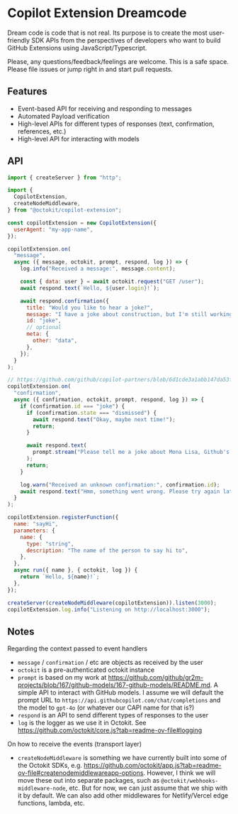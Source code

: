 # Copilot Extension Dreamcode

Dream code is code that is not real. Its purpose is to create the most user-friendly SDK APIs from the perspectives of developers who want to build GitHub Extensions using JavaScript/Typescript.

Please, any questions/feedback/feelings are welcome. This is a safe space. Please file issues or jump right in and start pull requests.

## Features

- Event-based API for receiving and responding to messages
- Automated Payload verification
- High-level APIs for different types of responses (text, confirmation, references, etc.)
- High-level API for interacting with models

## API

```js
import { createServer } from "http";

import {
  CopilotExtension,
  createNodeMiddleware,
} from "@octokit/copilot-extension";

const copilotExtension = new CopilotExtension({
  userAgent: "my-app-name",
});

copilotExtension.on(
  "message",
  async ({ message, octokit, prompt, respond, log }) => {
    log.info("Received a message:", message.content);

    const { data: user } = await octokit.request("GET /user");
    await respond.text(`Hello, ${user.login}!`);

    await respond.confirmation({
      title: "Would you like to hear a joke?",
      message: "I have a joke about construction, but I'm still working on it.",
      id: "joke",
      // optional
      meta: {
        other: "data",
      },
    });
  }
);

// https://github.com/github/copilot-partners/blob/6d1cde3a1abb147da53f1a39864661dc824d40b5/docs/confirmations.md
copilotExtension.on(
  "confirmation",
  async ({ confirmation, octokit, prompt, respond, log }) => {
    if (confirmation.id === "joke") {
      if (confirmation.state === "dismissed") {
        await respond.text("Okay, maybe next time!");
        return;
      }

      await respond.text(
        prompt.stream("Please tell me a joke about Mona Lisa, Github's mascot.")
      );
      return;
    }

    log.warn("Received an unknown confirmation:", confirmation.id);
    await respond.text("Hmm, something went wrong. Please try again later.");
  }
);

copilotExtension.registerFunction({
  name: "sayHi",
  parameters: {
    name: {
      type: "string",
      description: "The name of the person to say hi to",
    },
  },
  async run({ name }, { octokit, log }) {
    return `Hello, ${name}!`;
  },
});

createServer(createNodeMiddleware(copilotExtension)).listen(3000);
copilotExtension.log.info("Listening on http://localhost:3000");
```

## Notes

Regarding the context passed to event handlers

- `message` / `confirmation` / etc are objects as received by the user
- `octokit` is a pre-authenticated octokit instance
- `prompt` is based on my work at https://github.com/github/gr2m-projects/blob/167/github-models/167-github-models/README.md. A simple API to interact with GitHub models. I assume we will default the prompt URL to `https://api.githubcopilot.com/chat/completions` and the model to `gpt-4o` (or whatever our CAPI name for that is?)
- `respond` is an API to send different types of responses to the user
- `log` is the logger as we use it in Octokit. See https://github.com/octokit/core.js?tab=readme-ov-file#logging

On how to receive the events (transport layer)

- `createNodeMiddleware` is something we have currently built into some of the Octokit SDKs, e.g. https://github.com/octokit/app.js?tab=readme-ov-file#createnodemiddlewareapp-options. However, I think we will move these out into separate packages, such as `@octokit/webhooks-middleware-node`, etc. But for now, we can just assume that we ship with it by default. We can also add other middlewares for Netlify/Vercel edge functions, lambda, etc.
